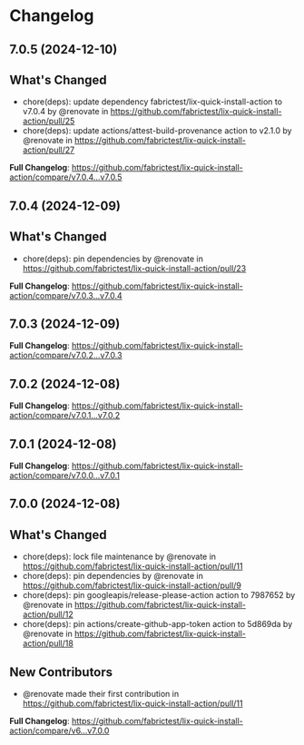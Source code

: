 # Changelog

## 7.0.5 (2024-12-10)

## What's Changed
* chore(deps): update dependency fabrictest/lix-quick-install-action to v7.0.4 by @renovate in https://github.com/fabrictest/lix-quick-install-action/pull/25
* chore(deps): update actions/attest-build-provenance action to v2.1.0 by @renovate in https://github.com/fabrictest/lix-quick-install-action/pull/27


**Full Changelog**: https://github.com/fabrictest/lix-quick-install-action/compare/v7.0.4...v7.0.5

## 7.0.4 (2024-12-09)

## What's Changed
* chore(deps): pin dependencies by @renovate in https://github.com/fabrictest/lix-quick-install-action/pull/23


**Full Changelog**: https://github.com/fabrictest/lix-quick-install-action/compare/v7.0.3...v7.0.4

## 7.0.3 (2024-12-09)

**Full Changelog**: https://github.com/fabrictest/lix-quick-install-action/compare/v7.0.2...v7.0.3

## 7.0.2 (2024-12-08)

**Full Changelog**: https://github.com/fabrictest/lix-quick-install-action/compare/v7.0.1...v7.0.2

## 7.0.1 (2024-12-08)

**Full Changelog**: https://github.com/fabrictest/lix-quick-install-action/compare/v7.0.0...v7.0.1

## 7.0.0 (2024-12-08)

## What's Changed
* chore(deps): lock file maintenance by @renovate in https://github.com/fabrictest/lix-quick-install-action/pull/11
* chore(deps): pin dependencies by @renovate in https://github.com/fabrictest/lix-quick-install-action/pull/9
* chore(deps): pin googleapis/release-please-action action to 7987652 by @renovate in https://github.com/fabrictest/lix-quick-install-action/pull/12
* chore(deps): pin actions/create-github-app-token action to 5d869da by @renovate in https://github.com/fabrictest/lix-quick-install-action/pull/18

## New Contributors
* @renovate made their first contribution in https://github.com/fabrictest/lix-quick-install-action/pull/11

**Full Changelog**: https://github.com/fabrictest/lix-quick-install-action/compare/v6...v7.0.0

